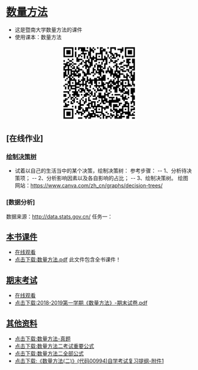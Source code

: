 # [数量方法](https://github.com/scutcyr/jida_teaching/tree/master/shuliangfangfa)
- 这是暨南大学数量方法的课件
- 使用课本：数量方法
<p align="center"><img width="40%" src="https://github.com/scutcyr/jida_teaching/blob/master/shuliangfangfa/shuliangfangfa.png" /></p>

## [在线作业]
### [绘制决策树](https://www.canva.com/zh_cn/graphs/decision-trees/)
- 试着以自己的生活当中的某个决策，绘制决策树：
参考步骤：
-- 1、分析待决策项；
-- 2、分析影响因素以及各自影响的占比；
-- 3、绘制决策树。
绘图网站：https://www.canva.com/zh_cn/graphs/decision-trees/

### [数据分析]
数据来源：http://data.stats.gov.cn/
任务一：

## [本书课件](https://raw.githubusercontent.com/scutcyr/jida_teaching/master/shuliangfangfa/%E6%95%B0%E9%87%8F%E6%96%B9%E6%B3%95.pdf)
- [在线观看](https://github.com/scutcyr/jida_teaching/blob/master/shuliangfangfa/%E6%95%B0%E9%87%8F%E6%96%B9%E6%B3%95.pdf)  
- [点击下载:数量方法.pdf](https://raw.githubusercontent.com/scutcyr/jida_teaching/master/shuliangfangfa/%E6%95%B0%E9%87%8F%E6%96%B9%E6%B3%95.pdf)
此文件包含全书课件！
## [期末考试](https://github.com/scutcyr/jida_teaching/blob/master/shuliangfangfa/2018-2019%E7%AC%AC%E4%B8%80%E5%AD%A6%E6%9C%9F%E3%80%8A%E6%95%B0%E9%87%8F%E6%96%B9%E6%B3%95%E3%80%8B-%E6%9C%9F%E6%9C%AB%E8%AF%95%E5%8D%B7.pdf)
- [在线观看](https://github.com/scutcyr/jida_teaching/blob/master/shuliangfangfa/2018-2019%E7%AC%AC%E4%B8%80%E5%AD%A6%E6%9C%9F%E3%80%8A%E6%95%B0%E9%87%8F%E6%96%B9%E6%B3%95%E3%80%8B-%E6%9C%9F%E6%9C%AB%E8%AF%95%E5%8D%B7.pdf)
- [点击下载:2018-2019第一学期《数量方法》-期末试卷.pdf](https://raw.githubusercontent.com/scutcyr/jida_teaching/master/shuliangfangfa/2018-2019%E7%AC%AC%E4%B8%80%E5%AD%A6%E6%9C%9F%E3%80%8A%E6%95%B0%E9%87%8F%E6%96%B9%E6%B3%95%E3%80%8B-%E6%9C%9F%E6%9C%AB%E8%AF%95%E5%8D%B7.pdf)

## [其他资料](https://github.com/scutcyr/jida_teaching/tree/master/shuliangfangfa)
- [点击下载:数量方法-真题](https://raw.githubusercontent.com/scutcyr/jida_teaching/master/shuliangfangfa/%E6%95%B0%E9%87%8F%E6%96%B9%E6%B3%95-%E7%9C%9F%E9%A2%98.rar)
- [点击下载:数量方法二考试重要公式](https://raw.githubusercontent.com/scutcyr/jida_teaching/master/shuliangfangfa/%E6%95%B0%E9%87%8F%E6%96%B9%E6%B3%95%E4%BA%8C%E8%80%83%E8%AF%95%E9%87%8D%E8%A6%81%E5%85%AC%E5%BC%8F.doc)
- [点击下载:数量方法二全部公式](https://raw.githubusercontent.com/scutcyr/jida_teaching/master/shuliangfangfa/%E6%95%B0%E9%87%8F%E6%96%B9%E6%B3%95%E4%BA%8C%E5%85%A8%E9%83%A8%E5%85%AC%E5%BC%8F.doc)
- [点击下载:《数量方法(二)》(代码00994)自学考试复习提纲-附件1](https://raw.githubusercontent.com/scutcyr/jida_teaching/master/shuliangfangfa/%E3%80%8A%E6%95%B0%E9%87%8F%E6%96%B9%E6%B3%95(%E4%BA%8C)%E3%80%8B(%E4%BB%A3%E7%A0%8100994)%E8%87%AA%E5%AD%A6%E8%80%83%E8%AF%95%E5%A4%8D%E4%B9%A0%E6%8F%90%E7%BA%B2-%E9%99%84%E4%BB%B61.doc)

